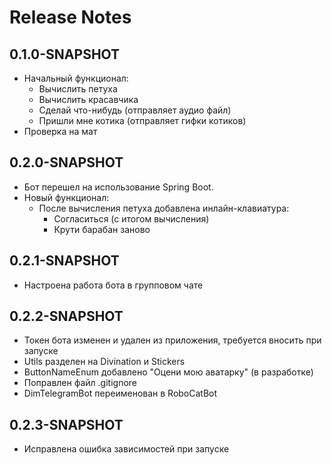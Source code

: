 # Release Notes

## 0.1.0-SNAPSHOT
* Начальный функционал:
  * Вычислить петуха
  * Вычислить красавчика
  * Сделай что-нибудь (отправляет аудио файл)
  * Пришли мне котика (отправляет гифки котиков)
* Проверка на мат

## 0.2.0-SNAPSHOT
* Бот перешел на использование Spring Boot.
* Новый функционал:
  * После вычисления петуха добавлена инлайн-клавиатура:
    * Согласиться (с итогом вычисления)
    * Крути барабан заново

## 0.2.1-SNAPSHOT
* Настроена работа бота в групповом чате

## 0.2.2-SNAPSHOT
* Токен бота изменен и удален из приложения, требуется вносить при запуске
* Utils разделен на Divination и Stickers
* ButtonNameEnum добавлено "Оцени мою аватарку" (в разработке)
* Поправлен файл .gitignore
* DimTelegramBot переименован в RoboCatBot

## 0.2.3-SNAPSHOT
* Исправлена ошибка зависимостей при запуске